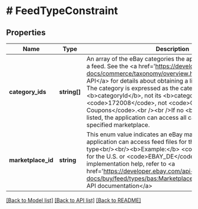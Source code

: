 # # FeedTypeConstraint

## Properties

Name | Type | Description | Notes
------------ | ------------- | ------------- | -------------
**category_ids** | **string[]** | An array of the eBay categories the application can access in a feed. See the &lt;a href&#x3D;&#39;https://developer.ebay.com/api-docs/commerce/taxonomy/overview.html&#39;&gt;Taxonomy API&lt;/a&gt; for details about obtaining a list eBay L1 categories. The category is expressed as the category&#39;s &lt;b&gt;categoryId&lt;/b&gt;, not its &lt;b&gt;categoryName&lt;/b&gt;; e.g.,  &lt;code&gt;172008&lt;/code&gt;, not &lt;code&gt;Gift Cards &amp;amp; Coupons&lt;/code&gt;.&lt;br /&gt;&lt;br /&gt;If no &lt;b&gt;categoryIds&lt;/b&gt; are listed, the application can access all categories in the specified marketplace. | [optional]
**marketplace_id** | **string** | This enum value indicates an eBay marketplace for which the application can access feed files for the corresponding feed type&lt;br/&gt;&lt;br/&gt;&lt;b&gt;Example:&lt;/b&gt; &lt;code&gt;EBAY_US&lt;/code&gt; for the U.S. or &lt;code&gt;EBAY_DE&lt;/code&gt; for Germany. For implementation help, refer to &lt;a href&#x3D;&#39;https://developer.ebay.com/api-docs/buy/feed/types/bas:MarketplaceIdEnum&#39;&gt;eBay API documentation&lt;/a&gt; | [optional]

[[Back to Model list]](../../README.md#models) [[Back to API list]](../../README.md#endpoints) [[Back to README]](../../README.md)
